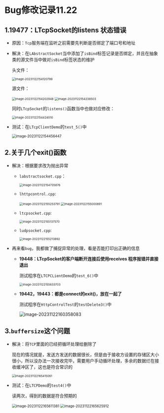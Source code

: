 # Bug修改记录11.22

## 1.19477：LTcpSocket的listens 状态错误

- 原因：`Tcp`服务端在监听之前需要先判断是否绑定了端口号和地址

- 解决：在`LAbstractSocket`当中添加了`isBind`标签记录是否绑定，并且在抽象类的源文件当中做对`isBind`标签状态的维护

  头文件：

  <img src="https://img-blog.csdnimg.cn/6d93cb2567aa4c238934d00a481c1e71.png" alt="image-20231122154120799" style="zoom:67%;" />

  源文件：

  <img src="https://img-blog.csdnimg.cn/f36859f76ebc48379316711f84fefdf7.png" alt="image-20231122154202948" style="zoom: 67%;" />

  <img src="https://img-blog.csdnimg.cn/82aafe6826ce441bb5b0a29e6189acbd.png" alt="image-20231122154238503" style="zoom:67%;" />

  同时`LTcpSocket`的`listens()`函数当中也做对应修改：

  <img src="https://img-blog.csdnimg.cn/2afed1f0187b4ddcb6080a8060d9e865.png" alt="image-20231122154424010" style="zoom:67%;" />

- 测试：在`LTcpClientDemo`的`test_5()`中

  <img src="https://img-blog.csdnimg.cn/a8312d8bc00d44e989e77347e8dab8f0.png" alt="image-20231122154456447" style="zoom:80%;" />

## 2.关于几个exit()函数

- 解决：根据要求改为抛出异常

  - `labstractsocket.cpp`：

    <img src="https://img-blog.csdnimg.cn/b06c593e13a7451da45f841e3fff6ba9.png" alt="image-20231122154735876" style="zoom:67%;" />

  - `lhttpcontrol.cpp`:

    <img src="https://img-blog.csdnimg.cn/6e31660272d8460d8045b18a965ec863.png" alt="image-20231122155253791" style="zoom:67%;" />

    <img src="https://img-blog.csdnimg.cn/501b209ae22f4f90bbce7ebd7fcb90ca.png" alt="image-20231122155000891" style="zoom:67%;" />

  - `ltcpsocket.cpp`:

    <img src="https://img-blog.csdnimg.cn/80fa4e9cba7e4049850ac2f4b12705f9.png" alt="image-20231122155137570" style="zoom:67%;" />

  - `ludpsocket.cpp`:

    <img src="https://img-blog.csdnimg.cn/26183583c5934895b9596e0f8068a4e3.png" alt="image-20231122155213892" style="zoom:67%;" />

- 再来看`bug`，我都做了捕捉异常的处理，看是否能打印出正确的信息

  - **19448：LTcpSocket的客户端断开连接后使用receives 程序报错并直接退出**

    测试程序在`LTCPCLientDemo`的`test_6()`中

    <img src="https://img-blog.csdnimg.cn/fc60eaf6ed604edfbbcda06329aab0c1.png" alt="image-20231122155633703" style="zoom:67%;" />

  - **19442，19443：都是connect的exit()，放在一起了**

    测试程序在`HttpControlTest`的`testDelete3()`中

    ![image-20231122160358083](https://img-blog.csdnimg.cn/e1b96e261fd94fd6a79866ebd34edab6.png)

## 3.`buffersize`这个问题

- 解决：将`TCP`里面的已经把循环处理给删除了

  现在的情况就是，发送方发送的数据很长，但是由于接收方设置的存储区大小很小，所以没办法一次接收完毕，需要用户手动循环处理，多余的数据烂在接收缓冲区了，这也是符合常识的

  <img src="https://img-blog.csdnimg.cn/7ea04bddac114060a1293f7c128d6d1f.png" alt="image-20231122165415061" style="zoom:67%;" />

- 测试：在`LTCPDemo`的`test4()`中

  读两次，得到的数据是符合预期的

  <img src="https://img-blog.csdnimg.cn/c00647208aad4e0494882f6f6d2fa288.png" alt="image-20231122165611381" style="zoom:80%;" />

  <img src="https://img-blog.csdnimg.cn/2a2e41af61da4e9992cace1236f05951.png" alt="image-20231122165625912" style="zoom:80%;" />

  





